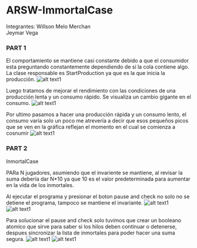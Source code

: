 # ARSW-ImmortalCase

Integrantes:
Willson Melo Merchan  
Jeymar Vega

### PART 1
El comportamiento se mantiene casi constante debido a que el consumidor esta preguntando constantemente dependiendo de si la cola contiene algo.
La clase responsable es StartProduction ya que es la que inicia la producción.
![alt text1](https://github.com/Stilink/ARSW-ImmortalCase/blob/master/img/producer-consumer.png)

Luego tratamos de mejorar el rendimiento con las condiciones de una producción lenta y un consumo rápido. Se visualiza un cambio gigante en el consumo.
![alt text1](https://github.com/Stilink/ARSW-ImmortalCase/blob/master/img/2-producter-consumer.png)

Por ultimo pasamos a hacer una producción rápida y un consumo lento, el consumo varía solo un poco me atrevería a decir que esos pequeños picos que se ven en la gráfica reflejan el momento en el cual se comienza a cosnumir
![alt text1](https://github.com/Stilink/ARSW-ImmortalCase/blob/master/img/3-producter-consumer.PNG)


### PART 2
InmortalCase

PARa N jugadores, asumiendo que el invariente se mantiene, al revisar la suma debería dar N*10 ya que 10 es el valor predeterminada para aumentar en la vida de los inmortales.

Al ejecutar el programa y presionar el boton pause and check no solo no se detiene el programa, tampoco se mantiene el invariante.
![alt text1](https://github.com/Stilink/ARSW-ImmortalCase/blob/master/img/Confirmacion_salud.PNG)
![alt text1](https://github.com/Stilink/ARSW-ImmortalCase/blob/master/img/Confirmacion_salud_2.PNG)

Para solucionar el pause and check solo tuvimos que crear un booleano atomico que sirve para saber si los hilos deben continuar o detenerse, despues sincronizar la lista de inmortales para poder hacer una suma segura.
![alt text1](https://github.com/Stilink/ARSW-ImmortalCase/blob/master/img/Pause.PNG)
![alt text1](https://github.com/Stilink/ARSW-ImmortalCase/blob/master/img/pause2.PNG)





